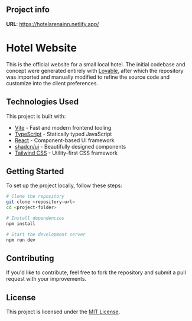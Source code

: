 ## Project info

**URL**: https://hotelarenainn.netlify.app/

# Hotel Website

This is the official website for a small local hotel. The initial codebase and concept were generated entirely with [Lovable](https://lovable.tech), after which the repository was imported and manually modified to refine the source code and customize into the client preferences.

## Technologies Used

This project is built with:

- [Vite](https://vitejs.dev/) - Fast and modern frontend tooling
- [TypeScript](https://www.typescriptlang.org/) - Statically typed JavaScript
- [React](https://react.dev/) - Component-based UI framework
- [shadcn/ui](https://ui.shadcn.com/) - Beautifully designed components
- [Tailwind CSS](https://tailwindcss.com/) - Utility-first CSS framework

## Getting Started

To set up the project locally, follow these steps:

```sh
# Clone the repository
git clone <repository-url>
cd <project-folder>

# Install dependencies
npm install

# Start the development server
npm run dev
```

## Contributing

If you'd like to contribute, feel free to fork the repository and submit a pull request with your improvements.

## License

This project is licensed under the [MIT License](LICENSE).
